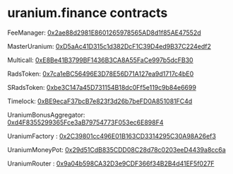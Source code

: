 # uranium.finance contracts


FeeManager: [0x2ae88d2981E8601265978565AD8d1f85AE47552d](https://bscscan.com/address/0x2ae88d2981E8601265978565AD8d1f85AE47552d)

MasterUranium: [0xD5aAc41D315c1d382DcF1C39D4ed9B37C224edf2](https://bscscan.com/address/0xD5aAc41D315c1d382DcF1C39D4ed9B37C224edf2)

Multicall: [0xE8Be41B3799BF1436B3CA8A55FaCe997b5dcFB30](https://bscscan.com/address/0xE8Be41B3799BF1436B3CA8A55FaCe997b5dcFB30)

RadsToken: [0x7ca1eBC56496E3D78E56D71A127ea9d1717c4bE0](https://bscscan.com/address/0x7ca1eBC56496E3D78E56D71A127ea9d1717c4bE0)

SRadsToken: [0xbe3C147a45D731154B18dc0Ff5e119c9b84e6699](https://bscscan.com/address/0xbe3C147a45D731154B18dc0Ff5e119c9b84e6699)

Timelock: [0xBE9ecaF37bcB7e823f3d26b7beFD0A851081FC4d](https://bscscan.com/address/0xBE9ecaF37bcB7e823f3d26b7beFD0A851081FC4d)

UraniumBonusAggregator: [0xd4F8355299365Fce3aB79754773F053ec6E898F4](https://bscscan.com/address/0xd4F8355299365Fce3aB79754773F053ec6E898F4)

UraniumFactory : [0x2C39801cc496E01B163CD3314295C30A98A26ef3](https://bscscan.com/address/0x2C39801cc496E01B163CD3314295C30A98A26ef3)

UraniumMoneyPot: [0x29d51CdB835CDD08C28d78c0203eeD4439a8cc6a](https://bscscan.com/address/0x29d51CdB835CDD08C28d78c0203eeD4439a8cc6a)

UraniumRouter : [0x9a04b598CA32D3e9CDF366f34B2B4d41EF5f027F](https://bscscan.com/address/0x9a04b598CA32D3e9CDF366f34B2B4d41EF5f027F)
